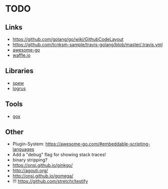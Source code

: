 # TODO

## Links
* https://github.com/golang/go/wiki/GithubCodeLayout
* https://github.com/tcnksm-sample/travis-golang/blob/master/.travis.yml
* [awesome-go](https://github.com/avelino/awesome-go)
* [waffle.io](https://waffle.io/)

## Libraries
* [spew](https://github.com/davecgh/go-spew)
* [logrus](github.com/Sirupsen/logrus)

## Tools
* [gox](github.com/mitchellh/gox)

## Other
* Plugin-System: https://awesome-go.com/#embeddable-scripting-languages
* Add a "debug" flag for showing stack traces!
* binary stripping?
* https://onsi.github.io/ginkgo/
* http://agouti.org/
* http://onsi.github.io/gomega/
* !!! https://github.com/stretchr/testify
